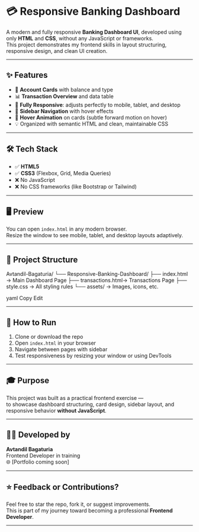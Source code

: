 # 💳 Responsive Banking Dashboard

A modern and fully responsive **Banking Dashboard UI**, developed using only **HTML** and **CSS**, without any JavaScript or frameworks.  
This project demonstrates my frontend skills in layout structuring, responsive design, and clean UI creation.

---

## ✨ Features

- 💼 **Account Cards** with balance and type  
- 📊 **Transaction Overview** and data table  
- 📱 **Fully Responsive**: adjusts perfectly to mobile, tablet, and desktop  
- 🧭 **Sidebar Navigation** with hover effects  
- 🎯 **Hover Animation** on cards (subtle forward motion on hover)  
- 💡 Organized with semantic HTML and clean, maintainable CSS

---

## 🛠 Tech Stack

- ✅ **HTML5**  
- ✅ **CSS3** (Flexbox, Grid, Media Queries)  
- ❌ No JavaScript  
- ❌ No CSS frameworks (like Bootstrap or Tailwind)

---

## 🖥 Preview

You can open `index.html` in any modern browser.  
Resize the window to see mobile, tablet, and desktop layouts adaptively.

---

## 📁 Project Structure

Avtandil-Bagaturia/
└── Responsive-Banking-Dashboard/
├── index.html → Main Dashboard Page
├── transactions.html→ Transactions Page
├── style.css → All styling rules
└── assets/ → Images, icons, etc.

yaml
Copy
Edit

---

## 🚀 How to Run

1. Clone or download the repo  
2. Open `index.html` in your browser  
3. Navigate between pages with sidebar  
4. Test responsiveness by resizing your window or using DevTools

---

## 🎓 Purpose

This project was built as a practical frontend exercise —  
to showcase dashboard structuring, card design, sidebar layout, and responsive behavior **without JavaScript**.

---

## 🧑‍💻 Developed by

**Avtandil Bagaturia**  
Frontend Developer in training  
🌐 [Portfolio coming soon]

---

## ⭐️ Feedback or Contributions?

Feel free to star the repo, fork it, or suggest improvements.  
This is part of my journey toward becoming a professional **Frontend Developer**.

---